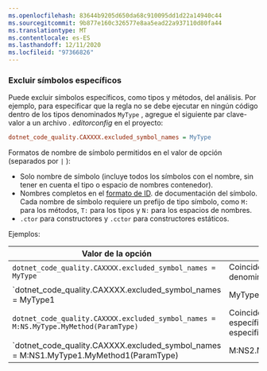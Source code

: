 ```yaml
---
ms.openlocfilehash: 83644b9205d650da68c910095dd1d22a14940c44
ms.sourcegitcommit: 9b877e160c326577e8aa5ead22a937110d80fa44
ms.translationtype: MT
ms.contentlocale: es-ES
ms.lasthandoff: 12/11/2020
ms.locfileid: "97366826"
---
```

### <a name="exclude-specific-symbols"></a>Excluir símbolos específicos

Puede excluir símbolos específicos, como tipos y métodos, del análisis. Por ejemplo, para especificar que la regla no se debe ejecutar en ningún código dentro de los tipos denominados `MyType` , agregue el siguiente par clave-valor a un archivo *. editorconfig* en el proyecto:

```ini
dotnet_code_quality.CAXXXX.excluded_symbol_names = MyType
```

Formatos de nombre de símbolo permitidos en el valor de opción (separados por `|` ):

- Solo nombre de símbolo (incluye todos los símbolos con el nombre, sin tener en cuenta el tipo o espacio de nombres contenedor).
- Nombres completos en el [formato de ID](../../docs/csharp/programming-guide/xmldoc/processing-the-xml-file.md#id-strings). de documentación del símbolo. Cada nombre de símbolo requiere un prefijo de tipo símbolo, como `M:` para los métodos, `T:` para los tipos y `N:` para los espacios de nombres.
- `.ctor` para constructores y `.cctor` para constructores estáticos.

Ejemplos:

| Valor de la opción | Resumen |
| --- | --- |
|`dotnet_code_quality.CAXXXX.excluded_symbol_names = MyType` | Coincide con todos los símbolos denominados `MyType` . |
|`dotnet_code_quality.CAXXXX.excluded_symbol_names = MyType1|MyType2` | Coincide con todos los símbolos denominados `MyType1` o `MyType2` . |
|`dotnet_code_quality.CAXXXX.excluded_symbol_names = M:NS.MyType.MyMethod(ParamType)` | Coincide `MyMethod` con un método específico con la firma completa especificada. |
|`dotnet_code_quality.CAXXXX.excluded_symbol_names = M:NS1.MyType1.MyMethod1(ParamType)|M:NS2.MyType2.MyMethod2(ParamType)` | Coincide con métodos específicos `MyMethod1` y `MyMethod2` con las firmas completas correspondientes. |
